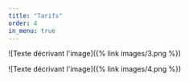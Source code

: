```yaml
---
title: "Tarifs"
order: 4
in_menu: true
---
```

![Texte décrivant l'image]({% link images/3.png %})

![Texte décrivant l'image]({% link images/4.png %}) 